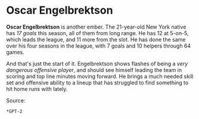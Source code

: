 
# Oscar Engelbrektson

**Oscar Engelbrektson** is another ember. The 21-year-old New York native has *17 goals* this season, all of them from long range. He has 12 at 5-on-5, which leads the league, and 11 more from the slot. He has done the same over his four seasons in the league, with 7 goals and 10 helpers through 64 games.

And that's just the start of it. Engelbrektson shows flashes of being a *very dangerous offensive player*, and should see himself leading the team in scoring and top line minutes moving forward. He brings a much needed skill set and offensive ability to a lineup that has struggled to find something to hit home runs with lately.


Source:

    *GPT-2


```python

```
